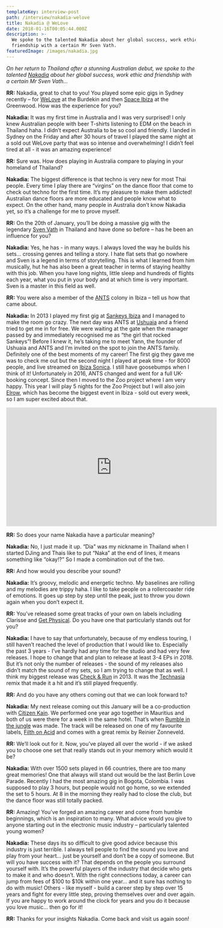 ```yaml
---
templateKey: interview-post
path: /interview/nakadia-welove
title: Nakadia @ WeLove
date: 2018-01-16T00:05:44.000Z
description: >-
  We spoke to the talented Nakadia about her global success, work ethic and
  friendship with a certain Mr Sven Vath.
featuredImage: /images/nakadia.jpg
---
```

_On her return to Thailand after a stunning Australian debut, we spoke to the talented [Nakadia](https://www.facebook.com/djnakadia/) about her global success, work ethic and friendship with a certain Mr Sven Vath..._

**RR:** Nakadia, great to chat to you! You played some epic gigs in Sydney recently – for [WeLove](https://www.facebook.com/welovesydneyunderground) at the Burdekin and then [Space Ibiza](https://www.facebook.com/SpaceIbizainAustralia/) at the Greenwood. How was the experience for you?

**Nakadia:** It was my first time in Australia and I was very surprised! I only knew Australian people with beer T-shirts listening to EDM on the beach in Thailand haha. I didn’t expect Australia to be so cool and friendly. I landed in Sydney on the Friday and after 30 hours of travel I played the same night at a sold out WeLove party that was so intense and overwhelming! I didn’t feel tired at all - it was an amazing experience!

**RR:** Sure was. How does playing in Australia compare to playing in your homeland of Thailand?

**Nakadia:** The biggest difference is that techno is very new for most Thai people. Every time I play there are “virgins” on the dance floor that come to check out techno for the first time. It’s my pleasure to make them addicted! Australian dance floors are more educated and people know what to expect. On the other hand, many people in Australia don’t know Nakadia yet, so it’s a challenge for me to prove myself.

**RR:** On the 20th of January, you’ll be doing a massive gig with the legendary [Sven Vath](https://www.facebook.com/SvenVaethOfficial/) in Thailand and have done so before – has he been an influence for you?

**Nakadia:** Yes, he has - in many ways. I always loved the way he builds his sets... crossing genres and telling a story. I hate flat sets that go nowhere and Sven is a legend in terms of storytelling. This is what I learned from him musically, hut he has also been a great teacher in terms of staying healthy with this job. When you have long nights, little sleep and hundreds of flights each year, what you put in your body and at which time is very important. Sven is a master in this field as well.

**RR:** You were also a member of the [ANTS](https://www.facebook.com/unitedantscom/) colony in Ibiza – tell us how that came about.

**Nakadia:** In 2013 I played my first gig at [Sankeys Ibiza](https://www.facebook.com/SankeysIbiza/) and I managed to make the room go crazy. The next day was ANTS at [Ushuaia](https://www.facebook.com/ushuaiaibiza/) and a friend tried to get me in for free. We were waiting at the gate when the manager passed by and immediately recognised me as “the girl that rocked Sankeys”! Before I knew it, he’s taking me to meet Yann, the founder of Ushuaia and ANTS and I’m invited on the spot to join the ANTS family. Definitely one of the best moments of my career! The first gig they gave me was to check me out but the second night I played at peak time - for 8000 people, and live streamed on [Ibiza Sonica](https://www.facebook.com/ibizasonicaradio/). I still have goosebumps when I think of it! Unfortunately in 2016, ANTS changed and went for a full UK-booking concept. Since then I moved to the Zoo project where I am very happy. This year I will play 5 nights for the Zoo Project but I will also join [Elrow](https://www.facebook.com/elrowofficial/), which has become the biggest event in Ibiza - sold out every week, so I am super excited about that.

<iframe src="https://www.facebook.com/plugins/video.php?href=https%3A%2F%2Fwww.facebook.com%2Fwelovesydneyunderground%2Fvideos%2F1530904220326334%2F&show_text=0&width=560" width="560" height="315" style="border:none;overflow:hidden" scrolling="no" frameborder="0" allowTransparency="true" allowFullScreen="true"></iframe>

**RR:** So does your name Nakadia have a particular meaning?

**Nakadia:** No, I just made it up. “Dia" was my nickname in Thailand when I started DJing and Thais like to put “Naka” at the end of lines, it means something like “okay!?” So I made a combination out of the two.

**RR:** And how would you describe your sound?

**Nakadia:** It’s groovy, melodic and energetic techno. My baselines are rolling and my melodies are trippy haha. I like to take people on a rollercoaster ride of emotions. It goes up step by step until the peak, just to throw you down again when you don’t expect it.

**RR:** You’ve released some great tracks of your own on labels including Clarisse and [Get Physical](https://www.facebook.com/getphysicalpage/). Do you have one that particularly stands out for you?

**Nakadia:** I have to say that unfortunately, because of my endless touring, I still haven’t reached the level of production that I would like to. Especially the past 3 years - I’ve hardly had any time for the studio and had very few releases. I hope to change that and plan to release at least 3-4 EPs in 2018. But it’s not only the number of releases - the sound of my releases also didn’t match the sound of my sets, so I am trying to change that as well. I think my biggest release was [Check & Run](https://l.facebook.com/l.php?u=https%3A%2F%2Fwww.beatport.com%2Ftrack%2Fcheck-and-run-original-mix%2F4387383&h=ATPBaszCY5v2ZtTJ6hfKi6IT2vUNncEG-fLPUmwStdrGDgwC3UkqQhVxN-DNOzkV43fc5DkMGJX2DvGk6uzhGhfQVRcQiLeo1cKaMjaCMQyOdsngP7R7nd9o) in 2013. It was the [Technasia](https://www.facebook.com/Technasia.Official/) remix that made it a hit and it’s still played frequently.

**RR:** And do you have any others coming out that we can look forward to?

**Nakadia:** My next release coming out this January will be a co-production with [Citizen Kain](https://www.facebook.com/citizenkainmusic/). We performed one year ago together in Mauritius and both of us were there for a week in the same hotel. That’s when [Rumble in the jungle](https://l.facebook.com/l.php?u=https%3A%2F%2Fwww.beatport.com%2Frelease%2Frumble-in-the-jungle%2F2196448&h=ATODOu7tOFb3tMM2Q5zTi6NDcwPNK9OxCqJKtnNVvOi-RF7L_0HkoC6t_zwnPxZ9h9Id8h7i7pNAA8mwTRsz-6hOTrWevZbNmZ7wwslb6wrUVQ2WIaNLLuOu) was made. The track will be released on one of my favourite labels, [Filth on Acid](https://www.facebook.com/FilthonAcid/) and comes with a great remix by Reinier Zonneveld.

**RR:** We’ll look out for it. Now, you’ve played all over the world - if we asked you to choose one set that really stands out in your memory which would it be?

**Nakadia:** With over 1500 sets played in 66 countries, there are too many great memories! One that always will stand out would be the last Berlin Love Parade. Recently I had the most amazing gig in Bogota, Colombia. I was supposed to play 3 hours, but people would not go home, so we extended the set to 5 hours. At 8 in the morning they really had to close the club, but the dance floor was still totally packed.

**RR:** Amazing! You’ve forged an amazing career and come from humble beginnings, which is an inspiration to many. What advice would you give to anyone starting out in the electronic music industry – particularly talented young women?

**Nakadia:** These days its so difficult to give good advice because this industry is just terrible. I always tell people to find the sound you love and play from your heart... just be yourself and don’t be a copy of someone. But will you have success with it? That depends on the people you surround yourself with. It’s the powerful players of the industry that decide who gets to make it and who doesn’t. With the right connections today, a career can jump from fees of $100 to $10k within one year... and it sure has nothing to do with music! Others - like myself - build a career step by step over 15 years and fight for every little step, proving themselves over and over again. If you are happy to work around the clock for years and you do it because you love music… then go for it!

**RR:** Thanks for your insights Nakadia. Come back and visit us again soon!
